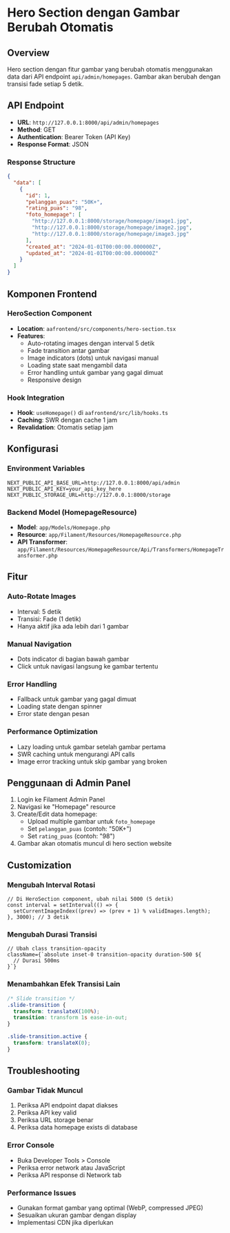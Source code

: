 # Hero Section dengan Gambar Berubah Otomatis

## Overview

Hero section dengan fitur gambar yang berubah otomatis menggunakan data dari API endpoint `api/admin/homepages`. Gambar akan berubah dengan transisi fade setiap 5 detik.

## API Endpoint

- **URL**: `http://127.0.0.1:8000/api/admin/homepages`
- **Method**: GET
- **Authentication**: Bearer Token (API Key)
- **Response Format**: JSON

### Response Structure

```json
{
  "data": [
    {
      "id": 1,
      "pelanggan_puas": "50K+",
      "rating_puas": "98",
      "foto_homepage": [
        "http://127.0.0.1:8000/storage/homepage/image1.jpg",
        "http://127.0.0.1:8000/storage/homepage/image2.jpg",
        "http://127.0.0.1:8000/storage/homepage/image3.jpg"
      ],
      "created_at": "2024-01-01T00:00:00.000000Z",
      "updated_at": "2024-01-01T00:00:00.000000Z"
    }
  ]
}
```

## Komponen Frontend

### HeroSection Component

- **Location**: `aafrontend/src/components/hero-section.tsx`
- **Features**:
  - Auto-rotating images dengan interval 5 detik
  - Fade transition antar gambar
  - Image indicators (dots) untuk navigasi manual
  - Loading state saat mengambil data
  - Error handling untuk gambar yang gagal dimuat
  - Responsive design

### Hook Integration

- **Hook**: `useHomepage()` di `aafrontend/src/lib/hooks.ts`
- **Caching**: SWR dengan cache 1 jam
- **Revalidation**: Otomatis setiap jam

## Konfigurasi

### Environment Variables

```env
NEXT_PUBLIC_API_BASE_URL=http://127.0.0.1:8000/api/admin
NEXT_PUBLIC_API_KEY=your_api_key_here
NEXT_PUBLIC_STORAGE_URL=http://127.0.0.1:8000/storage
```

### Backend Model (HomepageResource)

- **Model**: `app/Models/Homepage.php`
- **Resource**: `app/Filament/Resources/HomepageResource.php`
- **API Transformer**: `app/Filament/Resources/HomepageResource/Api/Transformers/HomepageTransformer.php`

## Fitur

### Auto-Rotate Images

- Interval: 5 detik
- Transisi: Fade (1 detik)
- Hanya aktif jika ada lebih dari 1 gambar

### Manual Navigation

- Dots indicator di bagian bawah gambar
- Click untuk navigasi langsung ke gambar tertentu

### Error Handling

- Fallback untuk gambar yang gagal dimuat
- Loading state dengan spinner
- Error state dengan pesan

### Performance Optimization

- Lazy loading untuk gambar setelah gambar pertama
- SWR caching untuk mengurangi API calls
- Image error tracking untuk skip gambar yang broken

## Penggunaan di Admin Panel

1. Login ke Filament Admin Panel
2. Navigasi ke "Homepage" resource
3. Create/Edit data homepage:
   - Upload multiple gambar untuk `foto_homepage`
   - Set `pelanggan_puas` (contoh: "50K+")
   - Set `rating_puas` (contoh: "98")
4. Gambar akan otomatis muncul di hero section website

## Customization

### Mengubah Interval Rotasi

```tsx
// Di HeroSection component, ubah nilai 5000 (5 detik)
const interval = setInterval(() => {
  setCurrentImageIndex((prev) => (prev + 1) % validImages.length);
}, 3000); // 3 detik
```

### Mengubah Durasi Transisi

```tsx
// Ubah class transition-opacity
className={`absolute inset-0 transition-opacity duration-500 ${
  // Durasi 500ms
}`}
```

### Menambahkan Efek Transisi Lain

```css
/* Slide transition */
.slide-transition {
  transform: translateX(100%);
  transition: transform 1s ease-in-out;
}

.slide-transition.active {
  transform: translateX(0);
}
```

## Troubleshooting

### Gambar Tidak Muncul

1. Periksa API endpoint dapat diakses
2. Periksa API key valid
3. Periksa URL storage benar
4. Periksa data homepage exists di database

### Error Console

- Buka Developer Tools > Console
- Periksa error network atau JavaScript
- Periksa API response di Network tab

### Performance Issues

- Gunakan format gambar yang optimal (WebP, compressed JPEG)
- Sesuaikan ukuran gambar dengan display
- Implementasi CDN jika diperlukan
